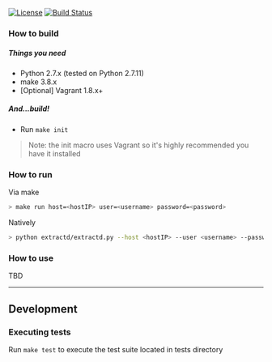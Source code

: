 [![License](https://camo.githubusercontent.com/a54c47c4dc66472c38a6d33b1833d9f6e5adfc8b/68747470733a2f2f696d672e736869656c64732e696f2f6e706d2f6c2f657870726573732e737667)](https://opensource.org/licenses/MIT) [![Build Status](https://travis-ci.org/ddubson/extractd.svg?branch=master)](https://travis-ci.org/ddubson/extractd)

### How to build
##### Things you need
- Python 2.7.x (tested on Python 2.7.11)
- make 3.8.x
- [Optional] Vagrant 1.8.x+

##### And...build!
- Run `make init`</br>
> Note: the init macro uses Vagrant so it's highly recommended you have it installed

### How to run
Via make
```bash
> make run host=<hostIP> user=<username> password=<password>
```

Natively
```bash
> python extractd/extractd.py --host <hostIP> --user <username> --password <password>
```

### How to use
TBD

---
## Development
### Executing tests

Run `make test` to execute the test suite located in tests directory


